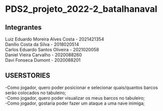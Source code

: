 # PDS2_projeto_2022-2_batalhanaval

## Integrantes

<p>
Luiz Eduardo Moreira Alves Costa - 2021421354 <br />
Danílio Costa da Silva - 2018020514 <br />
Carlos Eduardo Santos Oliveira - 2021020058 <br />
Daniel Vieira Carvalho - 2020088260 <br />
Davi Fonseca Dumont - 2020088201 <br />
</p>

## USERSTORIES

<p>
-Como jogador, quero poder posicionar e selecionar quais/quantos barcos serão colocados no tabuleiro; <br/>
-Como jogador, quero poder visualizar os meus barcos no tabuleiro; <br/>
-Como jogador, gostaria poder fazer um ataque a uma nave inimiga; <br/>
</p>
